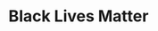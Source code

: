 ---
pid: RS88
title: Black Lives Matter
location_transcription: One in each part of the city
zipcode: '19104'
outside_phl: 
neighborhood: University City,Belmont,Parkside,Powelton Village
age: '24'
age_range: 20-29
instagram: 
image_file_name: RS_88.jpg
proposal_transcription: |-
  Mural by black artists
  BLACK LIVES MATTER
  Benches
topic: African Americans,Social Justice
topic_summary: 0, 0
type: Mural,Space
keywords_other: recreation, representation
credit: 
image_labels: 
twitter: 
facebook: 
permalink: "/monuments/rs88/"
layout: item-page
---